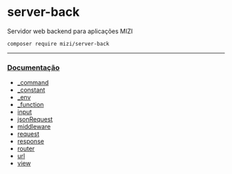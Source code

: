 # server-back

Servidor web backend para aplicações MIZI

    composer require mizi/server-back

---

### [Documentação](https://github.com/mizi-php/server-back/tree/main/.doc)

 - [_command](https://github.com/mizi-php/server-back/tree/main/.doc/_command.md)
 - [_constant](https://github.com/mizi-php/server-back/tree/main/.doc/_constant.md)
 - [_env](https://github.com/mizi-php/server-back/tree/main/.doc/_env.md)
 - [_function](https://github.com/mizi-php/server-back/tree/main/.doc/_function.md)
 - [input](https://github.com/mizi-php/server-back/tree/main/.doc/input.md)
 - [jsonRequest](https://github.com/mizi-php/server-back/tree/main/.doc/jsonRequest.md)
 - [middleware](https://github.com/mizi-php/server-back/tree/main/.doc/middleware.md)
 - [request](https://github.com/mizi-php/server-back/tree/main/.doc/request.md)
 - [response](https://github.com/mizi-php/server-back/tree/main/.doc/response.md)
 - [router](https://github.com/mizi-php/server-back/tree/main/.doc/router.md)
 - [url](https://github.com/mizi-php/server-back/tree/main/.doc/url.md)
 - [view](https://github.com/mizi-php/server-back/tree/main/.doc/view.md)